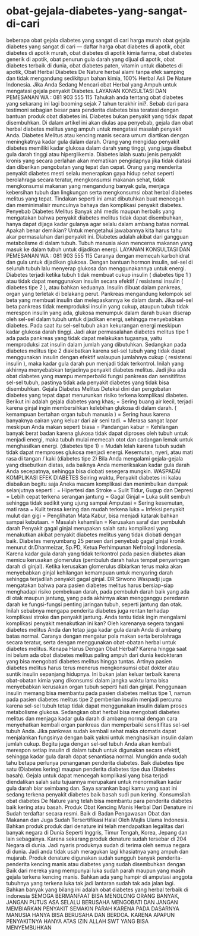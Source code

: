 # obat-gejala-diabetes-yang-sangat-di-cari
beberapa obat gejala diabetes yang sangat di cari harga murah  obat gejala diabetes yang sangat di cari — daftar harga obat diabetes di apotik, obat diabetes di apotik murah, obat diabetes di apotik kimia farma, obat diabetes generik di apotik, obat penurun gula darah yang dijual di apotik, obat diabetes terbaik di dunia, obat diabetes paten, vitamin untuk diabetes di apotik, Obat Herbal Diabetes De Nature herbal alami tanpa efek samping dan tidak mengandung sedikitpun bahan kimia, 100% Herbal Asli De Nature Indonesia. Jika Anda Sedang Mencari obat Herbal yang Ampuh untuk mengatasi gejala penyakit Diabetes.   LAYANAN KONSULTASI DAN PEMESANAN WA : 081 903 555 115    Tahukah anda tentang obat diabetes yang sekarang ini lagi booming sejak 7 tahun terakhir ini?. Sebab dari para testimoni sebagian besar para penderita diabetes bisa teratasi dengan bantuan produk obat diabetes ini. Diabetes bukan penyakit yang tidak dapat disembuhkan. Di dalam artikel ini akan diulas apa penyebab, gejala dan obat herbal diabetes melitus yang ampuh untuk mengatasi masalah penyakit Anda. Diabetes Melitus atau kencing manis secara umum diartikan dengan meningkatnya kadar gula dalam darah. Orang yang mengidap penyakit diabetes memiliki kadar glukosa dalam darah yang tinggi, yang juga disebut gula darah tinggi atau hiperglikemia. Diabetes ialah suatu jenis penyakit kronis yang secara perlahan akan mematikan pengidapnya jika tidak diatasi dan diberikan pengobatan yang tepat dan cepat. Orang yang menderita penyakit diabetes mesti selalu menerapkan gaya hidup sehat seperti berolahraga secara teratur, mengkonsumsi makanan sehat, tidak mengkonsumsi makanan yang mengandung banyak gula, menjaga kebersihan tubuh dan lingkungan serta mengkonsumsi obat herbal diabetes melitus yang tepat. Tindakan seperti ini amat dibutuhkan buat mencegah dan meminimalisir munculnya bahaya dan komplikasi penyakit diabetes.   Penyebab Diabetes Melitus  Banyak ahli medis maupun herbalis yang mengatakan bahwa penyakit diabetes melitus tidak dapat disembuhkan, hanya dapat dijaga kadar gulanya agar selalu dalam ambang batas normal. Apakah benar demikian? Untuk mengetahui jawabannya kita harus tahu akar permasalahan dari penyakit ini. Diabetes adalah akibat dari gangguan metabolisme di dalam tubuh. Tubuh manusia akan mencerna makanan yang masuk ke dalam tubuh untuk dijadikan energi.     LAYANAN KONSULTASI DAN PEMESANAN WA : 081 903 555 115    Caranya dengan memecah karbohidrat dan gula untuk dijadikan glukosa. Dengan bantuan hormon insulin, sel-sel di seluruh tubuh lalu menyerap glukosa dan menggunakannya untuk energi. Diabetes terjadi ketika tubuh tidak membuat cukup insulin ( diabetes tipe 1 ) atau tidak dapat menggunakan insulin secara efektif / resistensi insulin ( diabetes tipe 2 ), atau bahkan keduanya. Insulin dibuat dalam pankreas, organ yang terletak di belakang perut. Pankreas mengandung kelompok sel beta yang membuat insulin dan melepaskannya ke dalam darah. Jika sel-sel beta pankreas tidak memproduksi insulin yang cukup, ataupun tubuh tidak merespon insulin yang ada, glukosa menumpuk dalam darah bukan diserap oleh sel-sel dalam tubuh untuk dijadikan energi, sehingga menyebabkan diabetes. Pada saat itu sel-sel tubuh akan kekurangan energi meskipun kadar glukosa darah tinggi. Jadi akar permasalahan diabetes melitus tipe 1 ada pada pankreas yang tidak dapat melakukan tugasnya, yaitu memproduksi zat insulin dalam jumlah yang dibutuhkan. Sedangkan pada diabetes melitus tipe 2 diakibatkan karena sel-sel tubuh yang tidak dapat menggunakan insulin dengan efektif walaupun jumlahnya cukup ( resistensi insulin ), maka kadar gula darah pun menjadi tidak terkontrol. Inilah yang akhirnya menyebabkan terjadinya penyakit diabetes melitus. Jadi jika ada obat diabetes yang mampu memperbaiki fungsi pankreas dan sensitifitas sel-sel tubuh, pastinya tidak ada penyakit diabetes yang tidak bisa disembuhkan.   Gejala Diabetes Melitus  Deteksi dini dan pengobatan diabetes yang tepat dapat menurunkan risiko terkena komplikasi diabetes.  Berikut ini adalah gejala diabetes yang khas;  = Sering buang air kecil, terjadi karena ginjal ingin membersihkan kelebihan glukosa di dalam darah. ( kemampuan bertahan organ tubuh manusia ) = Sering haus karena banyaknya cairan yang keluar dari air seni tadi. = Merasa sangat lapar meskipun Anda makan seperti biasa = Pandangan kabur = Kehilangan banyak berat badan karena glukosa tidak dapat diproses oleh tubuh untuk menjadi energi, maka tubuh mulai memecah otot dan cadangan lemak untuk menghasilkan energi. (diabetes tipe 1) = Mudah lelah karena tubuh sudah tidak dapat memproses glukosa menjadi energi. Kesemutan, nyeri, atau mati rasa di tangan / kaki (diabetes tipe 2) Bila Anda mengalami gejala-gejala yang disebutkan diatas, ada baiknya Anda memeriksakan kadar gula darah Anda secepatnya, sehingga bisa diobati sesegera mungkin.   WASPADAI KOMPLIKASI EFEK DIABETES  Seiring waktu, Penyakit diabetes ini kalau diabaikan begitu saja Aneka macam komplikasi dan menimbulkan dampak selanjutnya seperti :  = Hipertesi dan Stroke = Sulit Tidur, Gugup dan Depresi = Lebih cepat terkena serangan jantung = Gagal Ginjal = Luka sulit sembuh sehingga tidak sedikit yang ujung sampai Amputasi = Sering kesemutan, mati rasa = Kulit terasa kering dan mudah terkena luka = Infeksi penyakit mulut dan gigi = Penglihatan Mata Kabur, bisa menjadi katarak bahkan sampai kebutaan. = Masalah kehamilan = Kerusakan saraf dan pembuluh darah  Penyakit gagal ginjal merupakan salah satu komplikasi yang menakutkan akibat penyakit diabetes melitus yang tidak diobati dengan baik. Diabetes menyumbang 25 persen dari penyebab gagal ginjal kronik menurut dr.Dharmeizar, Sp.PD, Ketua Perhimpunan Nefrologi Indonesia. Karena kadar gula darah yang tidak terkontrol pada pasien diabetes akan memicu kerusakan glomerulus (pembuluh darah halus tempat penyaringan darah di ginjal). Ketika kerusakan glomerulus dibiarkan terus maka akan menyebabkan ginjal kehilangan kemampuan untuk menyaring darah sehingga terjadilah penyakit gagal ginjal. DR Sirwono Waspadji juga mengatakan bahwa para pasien diabetes melitus harus bersiap-siap menghadapi risiko pembekuan darah, pada pembuluh darah baik yang ada di otak maupun jantung, yang pada akhirnya akan mengganggu peredaran darah ke fungsi-fungsi penting jaringan tubuh, seperti jantung dan otak. Inilah sebabnya mengapa penderita diabetes juga rentan terhadap komplikasi stroke dan penyakit jantung. Anda tentu tidak ingin mengalami komplikasi penyakit menakutkan ini kan? Oleh karenanya segera tangani diabetes melitus Anda dan tetap jaga kadar gula darah Anda di ambang batas normal. Caranya dengan mengatur pola makan serta berolahraga secara teratur, serta dengan menggunakan obat-obatan herbal untuk diabetes melitus.  Kenapa Harus Dengan Obat Herbal?  Karena hingga saat ini belum ada obat diabetes melitus paling ampuh dari dunia kedokteran yang bisa mengobati diabetes melitus hingga tuntas. Artinya pasien diabetes melitus harus terus menerus mengkonsumsi obat dokter atau suntik insulin sepanjang hidupnya. Ini bukan jalan keluar terbaik karena obat-obatan kimia yang dikonsumsi dalam jangka waktu lama bisa menyebabkan kerusakan organ tubuh seperti hati dan ginjal. Penggunaan insulin memang bisa membantu pada pasien diabetes melitus tipe 1, namun pada pasien diabetes melitus tipe 2 pemberian insulin menjadi percuma karena sel-sel tubuh tetap tidak dapat menggunakan insulin dalam proses metabolisme glukosa. Sedangkan obat herbal bisa mengobati diabetes melitus dan menjaga kadar gula darah di ambang normal dengan cara menyehatkan kembali organ pankreas dan memperbaiki sensitifitas sel-sel tubuh Anda. Jika pankreas sudah kembali sehat maka otomatis dapat menjalankan fungsinya dengan baik yakni untuk menghasilkan insulin dalam jumlah cukup. Begitu juga dengan sel-sel tubuh Anda akan kembali merespon setiap insulin di dalam tubuh untuk digunakan secara efektif, sehingga kadar gula darah dapat senantiasa normal.  Mungkin anda sudah tahu betapa perlunya penanganan penderita diabetes. Baik diabetes tipe satu (Diabetes kering) maupun penderita diabetes tipe dua (Diabetes basah). Gejala untuk dapat mencegah komplikasi yang bisa terjadi diendalikan salah satu tujuannya merupakani untuk menormalkan kadar gula darah biar seimbang dan. Saya sarankan bagi kamu yang saat ini sedang terkena penyakit diabetes baik basah sudi pun kering. Konsumsilah obat diabetes De Nature yang telah bisa membantu para penderita diabetes baik kering atau basah.  Produk Obat Kencing Manis Herbal Dari Denature ini Sudah terdaftar secara resmi. Baik di Badan Pengawasan Obat dan Makanan dan Juga Sudah Tersertifikasi Halal Oleh Majlis Ulama Indonesia. Bahkan produk produk dari denature ini telah mendapatkan legalitas dari banyak negara di Dunia Seperti Inggris, Timur Tengah, Korea, Jepang dan lain sebagainya. Karena sekarang produk denature sudah tersebar di 204 Negara di dunia. Jadi nyaris produknya sudah di terima oleh semua negara di dunia. Jadi anda tidak usah meragukan lagi khasiatnya yang ampuh dan mujarab. Produk denature digunakan sudah sungguh banyak penderita-penderita kencing manis atau diabetes yang sudah disembuhkan dengan Baik dari mereka yang mempunyai luka sudah parah maupun yang masih gejala terkena kencing manis. Bahkan ada yang hampir di amputasi anggota tubuhnya yang terkena luka tak jadi lantaran sudah tak ada jalan lagi. Bahkan banyak yang bilang ini adalah obat diabetes yang herbal terbaik di indonesia   SEMOGA BERMANFAAT BISA MENOLONG ORANG BANYAK, JANGAN PUTUS ASA SELALU BERUSAHA MENGOBATI DAN JANGAN MEMBIARKAN PENYAKIT SEMAKIN PARAH KARENA PADA DASARNYA MANUSIA HANYA BISA BERUSAHA DAN BERDOA. KARENA APAPUN PENYAKITNYA HANYA ATAS IZIN ALLAH SWT YANG BISA MENYEMBUHKAN
